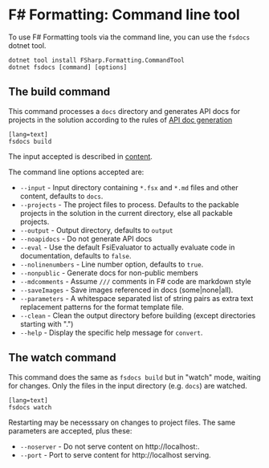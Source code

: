 ﻿F# Formatting: Command line tool
================================

To use F# Formatting tools via the command line, you can use the `fsdocs` dotnet tool.

    dotnet tool install FSharp.Formatting.CommandTool
    dotnet fsdocs [command] [options]

The build command
----------------------------

This command processes a `docs` directory and generates API docs for projects in the solution according to the
rules of [API doc generation](apidocs.html)

    [lang=text]
    fsdocs build

The input accepted is described in [content](content.html).

The command line options accepted are:

  * `--input` - Input directory containing `*.fsx` and `*.md` files and other content, defaults to `docs`.
  * `--projects` - The project files to process. Defaults to the packable projects in the solution in the current directory, else all packable projects.
  * `--output` -  Output directory, defaults to `output`
  * `--noapidocs` -  Do not generate API docs
  * `--eval` - Use the default FsiEvaluator to actually evaluate code in documentation, defaults to `false`.
  * `--nolinenumbers` -  Line number option, defaults to `true`.
  * `--nonpublic` -  Generate docs for non-public members
  * `--mdcomments` -  Assume `///` comments in F# code are markdown style
  * `--saveImages` -  Save images referenced in docs (some|none|all).
  * `--parameters` -  A whitespace separated list of string pairs as extra text replacement patterns for the format template file.
  * `--clean` -  Clean the output directory before building (except directories starting with ".")
  * `--help` -  Display the specific help message for `convert`.

The watch command
----------------------------

This command does the same as `fsdocs build` but in "watch" mode, waiting for changes. Only the files in the input
directory (e.g. `docs`) are watched.

    [lang=text]
    fsdocs watch

 Restarting may be necesssary on changes to project files. The same parameters are accepted, plus these:

  * `--noserver` -  Do not serve content on http://localhost:<port>.
  * `--port` -  Port to serve content for http://localhost serving.



